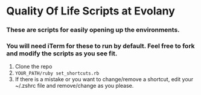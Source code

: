 # Quality Of Life Scripts at Evolany

### These are scripts for easily opening up the environments. 
### You will need iTerm for these to run by default. Feel free to fork and modify the scripts as you see fit.

1. Clone the repo
2. `YOUR_PATH/ruby set_shortcuts.rb`
3. If there is a mistake or you want to change/remove a shortcut, edit your ~/.zshrc file and remove/change as you please.